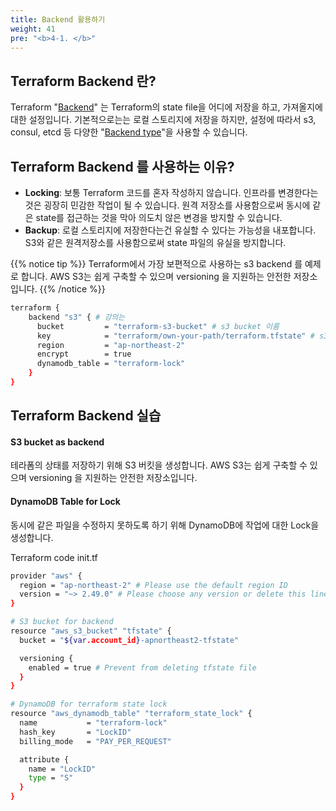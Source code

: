 ```yaml
---
title: Backend 활용하기
weight: 41
pre: "<b>4-1. </b>"
---
```



## Terraform Backend 란?

Terraform "[Backend](https://www.terraform.io/docs/backends/index.html)" 는 Terraform의 state file을 어디에 저장을 하고, 가져올지에 대한 설정입니다.
기본적으로는는 로컬 스토리지에 저장을 하지만, 설정에 따라서 s3, consul, etcd 등 다양한 "[Backend type](https://www.terraform.io/docs/backends/types/index.html)"을 사용할 수 있습니다.

## Terraform Backend 를 사용하는 이유?
 
- **Locking**: 보통 Terraform 코드를 혼자 작성하지 않습니다. 
인프라를 변경한다는 것은 굉장히 민감한 작업이 될 수 있습니다. 
원격 저장소를 사용함으로써 동시에 같은 state를 접근하는 것을 막아 의도치 않은 변경을 방지할 수 있습니다.
- **Backup**: 로컬 스토리지에 저장한다는건 유실할 수 있다는 가능성을 내포합니다. S3와 같은 원격저장소를 사용함으로써 state 파일의 유실을 방지합니다.


{{% notice tip %}}
Terraform에서 가장 보편적으로 사용하는 s3 backend 를 예제로 합니다.
AWS S3는 쉽게 구축할 수 있으며 versioning 을 지원하는 안전한 저장소입니다.
{{% /notice %}}

```bash
terraform {
    backend "s3" { # 강의는 
      bucket         = "terraform-s3-bucket" # s3 bucket 이름
      key            = "terraform/own-your-path/terraform.tfstate" # s3 내에서 저장되는 경로를 의미합니다.
      region         = "ap-northeast-2"  
      encrypt        = true
      dynamodb_table = "terraform-lock"
    }
}
```

## Terraform Backend 실습

#### S3 bucket as backend
테라폼의 상태를 저장하기 위해 S3 버킷을 생성합니다.
AWS S3는 쉽게 구축할 수 있으며 versioning 을 지원하는 안전한 저장소입니다.

####  DynamoDB Table for Lock
동시에 같은 파일을 수정하지 못하도록 하기 위해 DynamoDB에 작업에 대한 Lock을 생성합니다.

Terraform code init.tf
```bash
provider "aws" {
  region = "ap-northeast-2" # Please use the default region ID
  version = "~> 2.49.0" # Please choose any version or delete this line if you want the latest version
}

# S3 bucket for backend
resource "aws_s3_bucket" "tfstate" {
  bucket = "${var.account_id}-apnortheast2-tfstate"

  versioning {
    enabled = true # Prevent from deleting tfstate file
  }
}

# DynamoDB for terraform state lock
resource "aws_dynamodb_table" "terraform_state_lock" {
  name           = "terraform-lock"
  hash_key       = "LockID"
  billing_mode   = "PAY_PER_REQUEST"

  attribute {
    name = "LockID"
    type = "S"
  }
}

```